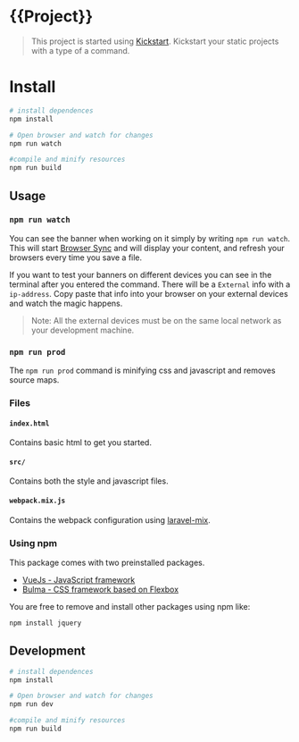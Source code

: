 # {{Project}}
> This project is started using [Kickstart](https://github.com/LasseHaslev/Kickstart).
> Kickstart your static projects with a type of a command.

# Install
``` bash
# install dependences
npm install

# Open browser and watch for changes
npm run watch

#compile and minify resources
npm run build
```

## Usage

### `npm run watch`
You can see the banner when working on it simply by writing `npm run watch`.
This will start [Browser Sync](https://www.browsersync.io/) and will display your content, and refresh your browsers every time you save a file.

If you want to test your banners on different devices you can see in the terminal after you entered the command.
There will be a `External` info with a `ip-address`. 
Copy paste that info into your browser on your external devices and watch the magic happens.

> Note: All the external devices must be on the same local network as your development machine.

### `npm run prod`
The `npm run prod` command is minifying css and javascript and removes source maps.

### Files

#### `index.html`

Contains basic html to get you started.

#### `src/`

Contains both the style and javascript files.

#### `webpack.mix.js`

Contains the webpack configuration using [laravel-mix](https://github.com/JeffreyWay/laravel-mix).

### Using npm

This package comes with two preinstalled packages. 
- [VueJs - JavaScript framework](https://vuejs.org/)
- [Bulma - CSS framework based on Flexbox](https://bulma.io/)

You are free to remove and install other packages using npm like:
```bash
npm install jquery
```

## Development
``` bash
# install dependences
npm install

# Open browser and watch for changes
npm run dev

#compile and minify resources
npm run build
```
